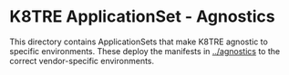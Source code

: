 # K8TRE ApplicationSet - Agnostics

This directory contains ApplicationSets that make K8TRE agnostic to specific environments. These deploy the manifests in [../agnostics](../agnostics/) to the correct vendor-specific environments. 